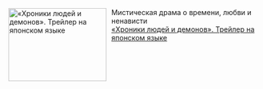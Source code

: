 <!--2025-02-20 23:00:03-->
<div class="yb">
  <div class="rss smaller1 kino_kino"><a href="https://www.kino-teatr.ru/video/46394/" title="«Хроники людей и демонов». Трейлер на японском языке"><img src="https://www.kino-teatr.ru/video/4/9/46394/poster.jpg" width="196" height="147" align="left" hspace="5" style="margin: 0px 10px 0px 5px" alt="«Хроники людей и демонов». Трейлер на японском языке"/></a>Мистическая драма о времени, любви и ненависти <br><a class="light" href="https://www.kino-teatr.ru/video/46394/">«Хроники людей и демонов». Трейлер на японском языке</a></div>
</div>
